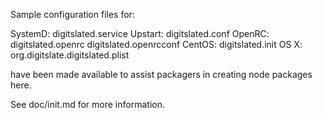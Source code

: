 Sample configuration files for:

SystemD: digitslated.service
Upstart: digitslated.conf
OpenRC:  digitslated.openrc
         digitslated.openrcconf
CentOS:  digitslated.init
OS X:    org.digitslate.digitslated.plist

have been made available to assist packagers in creating node packages here.

See doc/init.md for more information.
